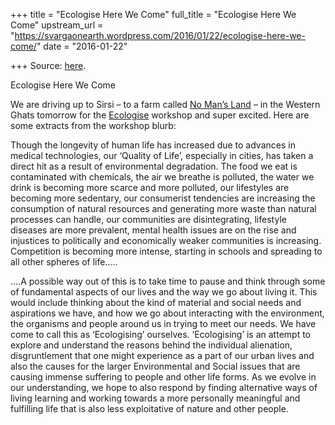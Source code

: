 +++
title = "Ecologise Here We Come"
full_title = "Ecologise Here We Come"
upstream_url = "https://svargaonearth.wordpress.com/2016/01/22/ecologise-here-we-come/"
date = "2016-01-22"

+++
Source: [here](https://svargaonearth.wordpress.com/2016/01/22/ecologise-here-we-come/).

Ecologise Here We Come

We are driving up to Sirsi – to a farm called [No Man’s Land](http://www.nomanslandfarm.in/) – in the Western Ghats tomorrow for the [Ecologise](http://www.ecologise.in/) workshop and super excited.
Here are some extracts from the workshop blurb:

Though the longevity of human life has increased due to advances in medical technologies, our ‘Quality of Life’, especially in cities, has taken a direct hit as a result of environmental degradation. The food we eat is contaminated with chemicals, the air we breathe is polluted, the water we drink is becoming more scarce and more polluted, our lifestyles are becoming more sedentary, our consumerist tendencies are increasing the consumption of natural resources and generating more waste than natural processes can handle, our communities are disintegrating, lifestyle diseases are more prevalent, mental health issues are on the rise and injustices to politically and economically weaker communities is increasing. Competition is becoming more intense, starting in schools and spreading to all other spheres of life…..

….A possible way out of this is to take time to pause and think through some of fundamental aspects of our lives and the way we go about living it. This would include thinking about the kind of material and social needs and aspirations we have, and how we go about interacting with the environment, the organisms and people around us in trying to meet our needs. We have come to call this as ‘Ecologising’ ourselves. ‘Ecologising’ is an attempt to explore and understand the reasons behind the individual alienation, disgruntlement that one might experience as a part of our urban lives and also the causes for the larger Environmental and Social issues that are causing immense suffering to people and other life forms. As we evolve in our understanding, we hope to also respond by finding alternative ways of living learning and working towards a more personally meaningful and fulfilling life that is also less exploitative of nature and other people.
